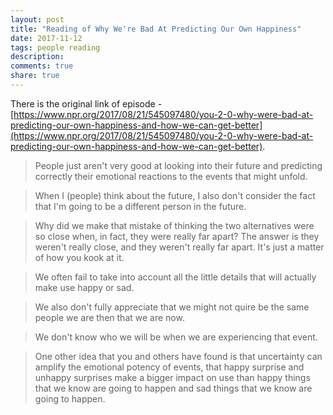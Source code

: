 ```yaml
---
layout: post
title: "Reading of Why We're Bad At Predicting Our Own Happiness"
date: 2017-11-12
tags: people reading
description:
comments: true
share: true
---
```


There is the original link of episode - [https://www.npr.org/2017/08/21/545097480/you-2-0-why-were-bad-at-predicting-our-own-happiness-and-how-we-can-get-better](https://www.npr.org/2017/08/21/545097480/you-2-0-why-were-bad-at-predicting-our-own-happiness-and-how-we-can-get-better).

> People just aren't very good at looking into their future and predicting correctly their emotional reactions to the events that might unfold.

> When I (people) think about the future, I also don't consider the fact that I'm going to be a different person in the future.

> Why did we make that mistake of thinking the two alternatives were so close when, in fact, they were really far apart? The answer is they weren't really close, and they weren't really far apart. It's just a matter of how you kook at it.

> We often fail to take into account all the little details that will actually make use happy or sad.

> We also don't fully appreciate that we might not quire be the same people we are then that we are now.

> We don't know who we will be when we are experiencing that event.

> One other idea that you and others have found is that uncertainty can amplify the emotional potency of events, that happy surprise and unhappy surprises make a bigger impact on use than happy things that we know are going to happen and sad things that we know are going to happen.

